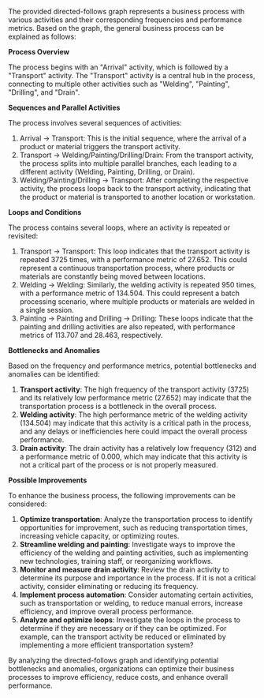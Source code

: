 The provided directed-follows graph represents a business process with various activities and their corresponding frequencies and performance metrics. Based on the graph, the general business process can be explained as follows:

**Process Overview**

The process begins with an "Arrival" activity, which is followed by a "Transport" activity. The "Transport" activity is a central hub in the process, connecting to multiple other activities such as "Welding", "Painting", "Drilling", and "Drain".

**Sequences and Parallel Activities**

The process involves several sequences of activities:

1. Arrival -> Transport: This is the initial sequence, where the arrival of a product or material triggers the transport activity.
2. Transport -> Welding/Painting/Drilling/Drain: From the transport activity, the process splits into multiple parallel branches, each leading to a different activity (Welding, Painting, Drilling, or Drain).
3. Welding/Painting/Drilling -> Transport: After completing the respective activity, the process loops back to the transport activity, indicating that the product or material is transported to another location or workstation.

**Loops and Conditions**

The process contains several loops, where an activity is repeated or revisited:

1. Transport -> Transport: This loop indicates that the transport activity is repeated 3725 times, with a performance metric of 27.652. This could represent a continuous transportation process, where products or materials are constantly being moved between locations.
2. Welding -> Welding: Similarly, the welding activity is repeated 950 times, with a performance metric of 134.504. This could represent a batch processing scenario, where multiple products or materials are welded in a single session.
3. Painting -> Painting and Drilling -> Drilling: These loops indicate that the painting and drilling activities are also repeated, with performance metrics of 113.707 and 28.463, respectively.

**Bottlenecks and Anomalies**

Based on the frequency and performance metrics, potential bottlenecks and anomalies can be identified:

1. **Transport activity**: The high frequency of the transport activity (3725) and its relatively low performance metric (27.652) may indicate that the transportation process is a bottleneck in the overall process.
2. **Welding activity**: The high performance metric of the welding activity (134.504) may indicate that this activity is a critical path in the process, and any delays or inefficiencies here could impact the overall process performance.
3. **Drain activity**: The drain activity has a relatively low frequency (312) and a performance metric of 0.000, which may indicate that this activity is not a critical part of the process or is not properly measured.

**Possible Improvements**

To enhance the business process, the following improvements can be considered:

1. **Optimize transportation**: Analyze the transportation process to identify opportunities for improvement, such as reducing transportation times, increasing vehicle capacity, or optimizing routes.
2. **Streamline welding and painting**: Investigate ways to improve the efficiency of the welding and painting activities, such as implementing new technologies, training staff, or reorganizing workflows.
3. **Monitor and measure drain activity**: Review the drain activity to determine its purpose and importance in the process. If it is not a critical activity, consider eliminating or reducing its frequency.
4. **Implement process automation**: Consider automating certain activities, such as transportation or welding, to reduce manual errors, increase efficiency, and improve overall process performance.
5. **Analyze and optimize loops**: Investigate the loops in the process to determine if they are necessary or if they can be optimized. For example, can the transport activity be reduced or eliminated by implementing a more efficient transportation system?

By analyzing the directed-follows graph and identifying potential bottlenecks and anomalies, organizations can optimize their business processes to improve efficiency, reduce costs, and enhance overall performance.